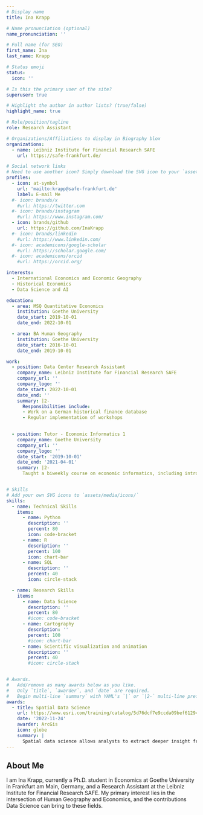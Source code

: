 ```yaml
---
# Display name
title: Ina Krapp

# Name pronunciation (optional)
name_pronunciation: ''

# Full name (for SEO)
first_name: Ina
last_name: Krapp

# Status emoji
status:
  icon: ''

# Is this the primary user of the site?
superuser: true

# Highlight the author in author lists? (true/false)
highlight_name: true

# Role/position/tagline
role: Research Assistant

# Organizations/Affiliations to display in Biography blox
organizations:
  - name: Leibniz Institute for Financial Research SAFE
    url: https://safe-frankfurt.de/

# Social network links
# Need to use another icon? Simply download the SVG icon to your `assets/media/icons/` folder.
profiles:
  - icon: at-symbol
    url: 'mailto:krapp@safe-frankfurt.de'
    label: E-mail Me
  #- icon: brands/x
    #url: https://twitter.com
  #- icon: brands/instagram
    #url: https://www.instagram.com/
  - icon: brands/github
    url: https://github.com/InaKrapp
  #- icon: brands/linkedin
    #url: https://www.linkedin.com/
  #- icon: academicons/google-scholar
    #url: https://scholar.google.com/
  #- icon: academicons/orcid
    #url: https://orcid.org/

interests:
  - International Economics and Economic Geography
  - Historical Economics
  - Data Science and AI

education:
  - area: MSQ Quantitative Economics
    institution: Goethe University
    date_start: 2019-10-01
    date_end: 2022-10-01

  - area: BA Human Geography
    institution: Goethe University
    date_start: 2016-10-01
    date_end: 2019-10-01

work:
  - position: Data Center Research Assistant
    company_name: Leibniz Institute for Financial Research SAFE
    company_url: ''
    company_logo: ''
    date_start: 2022-10-01
    date_end: ''
    summary: |2-
      Responsibilities include:
      - Work on a German historical finance database
      - Regular implementation of workshops

  
  - position: Tutor - Economic Informatics 1
    company_name: Goethe University
    company_url: ''
    company_logo: ''
    date_start: '2019-10-01'
    date_end: '2021-04-01'
    summary: |2-
      Taught a biweekly course on economic informatics, including introductions to SQL and Python.


# Skills
# Add your own SVG icons to `assets/media/icons/`
skills:
  - name: Technical Skills
    items:
      - name: Python
        description: ''
        percent: 80
        icon: code-bracket
      - name: R
        description: ''
        percent: 100
        icon: chart-bar
      - name: SQL
        description: ''
        percent: 40
        icon: circle-stack

  - name: Research Skills
    items:
      - name: Data Science
        description: ''
        percent: 80
        #icon: code-bracket
      - name: Cartography
        description: ''
        percent: 100
        #icon: chart-bar
      - name: Scientific visualization and animation
        description: ''
        percent: 40
        #icon: circle-stack


# Awards.
#   Add/remove as many awards below as you like.
#   Only `title`, `awarder`, and `date` are required.
#   Begin multi-line `summary` with YAML's `|` or `|2-` multi-line prefix and indent 2 spaces below.
awards:
  - title: Spatial Data Science
    url: https://www.esri.com/training/catalog/5d76dcf7e9ccda09bef61294/spatial-data-science-the-new-frontier-in-analytics
    date: '2022-11-24'
    awarder: ArcGis
    icon: globe
    summary: |
      Spatial data science allows analysts to extract deeper insight from data using a comprehensive set of analytical methods and spatial algorithms, including machine learning and deep learning techniques. This course explores the application of spatial data science to uncover hidden patterns and improve predictive modeling.
---
```


## About Me

I am Ina Krapp, currently a Ph.D. student in Economics at Goethe University in Frankfurt am Main, Germany, and a Research Assistant at the Leibniz Institute for Financial Research SAFE. My primary interest lies in the intersection of Human Geography and Economics, and the contributions Data Science can bring to these fields.

